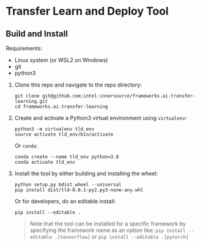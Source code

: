 # Transfer Learn and Deploy Tool

## Build and Install

Requirements:
* Linux system (or WSL2 on Windows)
* git
* python3

1. Clone this repo and navigate to the repo directory:
   ```
   git clone git@github.com:intel-innersource/frameworks.ai.transfer-learning.git
   cd frameworks.ai.transfer-learning
   ```

1. Create and activate a Python3 virtual environment using `virtualenv`:
   ```
   python3 -m virtualenv tld_env
   source activate tld_env/bin/activate
   ```

   Or `conda`:
   ```
   conda create --name tld_env python=3.8
   conda activate tld_env
   ```

1. Install the tool by either building and installing the wheel:

   ```
   python setup.py bdist_wheel --universal
   pip install dist/tld-0.0.1-py2.py3-none-any.whl
   ```
   Or for developers, do an editable install:
   ```
   pip install --editable .
   ```

   > Note that the tool can be installed for a specific framework by specifying
   > the framework name as an option like: `pip install --editable .[tensorflow]` or
   > `pip install --editable .[pytorch]`
